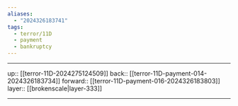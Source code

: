 ```yaml
---
aliases:
  - "2024326183741"
tags:
  - terror/11D
  - payment
  - bankruptcy
---
```




***

up:: [[terror-11D-2024275124509]]
back:: [[terror-11D-payment-014-2024326183734]]
forward:: [[terror-11D-payment-016-2024326183803]]
layer:: [[brokenscale|layer-333]]

***
